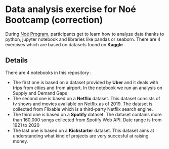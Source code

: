 # Data analysis exercise for Noé Bootcamp (correction)
During [Noé Program](https://noe.pm), participants get to learn how to analyze data thanks to python, jupyter notebook and libraries like pandas or seaborn. 
There are 4 exercises which are based on datasets found on **Kaggle**

## Details

There are 4 notebooks in this repository :

* The first one is based on a dataset provided by **Uber** and it deals with trips from cities and from airport. In the notebook we run an analysis on Supply and Demand Gaps
* The second one is based on a **Netflix** dataset. This dataset consists of tv shows and movies available on Netflix as of 2019. The dataset is collected from Flixable which is a third-party Netflix search engine.
* The third one is based on a **Spotify** dataset. The dataset contains more than 160,000 songs collected from Spotify Web API.  Date range is from 1921 to 2020
* The last one is based on a **Kickstarter** dataset. This dataset aims at understanding what kind of projects are very succesful at raising money. 




